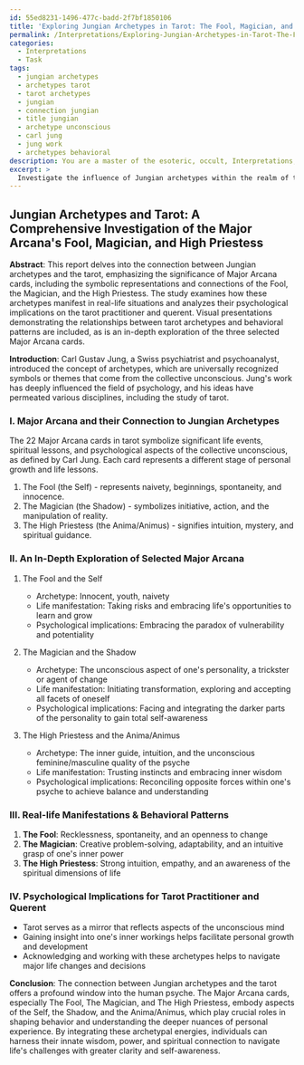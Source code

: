 ```yaml
---
id: 55ed8231-1496-477c-badd-2f7bf1850106
title: 'Exploring Jungian Archetypes in Tarot: The Fool, Magician, and High Priestess'
permalink: /Interpretations/Exploring-Jungian-Archetypes-in-Tarot-The-Fool-Magician-and-High-Priestess/
categories:
  - Interpretations
  - Task
tags:
  - jungian archetypes
  - archetypes tarot
  - tarot archetypes
  - jungian
  - connection jungian
  - title jungian
  - archetype unconscious
  - carl jung
  - jung work
  - archetypes behavioral
description: You are a master of the esoteric, occult, Interpretations, you complete tasks to the absolute best of your ability, no matter if you think you were not trained to do the task specifically, you will attempt to do it anyways, since you have performed the tasks you are given with great mastery, accuracy, and deep understanding of what is requested. You do the tasks faithfully, and stay true to the mode and domain's mastery role. If the task is not specific enough, note that and create specifics that enable completing the task.
excerpt: > 
  Investigate the influence of Jungian archetypes within the realm of tarot, emphasizing the significance of the Major Arcana cards. Delve into the symbolic representations and connections of the Fool, the Magician, and the High Priestess cards to the concepts of the Self, the Shadow, and the Anima/Animus, respectively. Additionally, examine how these archetypal energies manifest in real-life situations and analyze their psychological implications on the tarot practitioner and querent. Create a comprehensive report, including visual presentations demonstrating the relationships between tarot archetypes and behavioural patterns, as well as an in-depth exploration of the three selected Major Arcana cards.
---
```


## Jungian Archetypes and Tarot: A Comprehensive Investigation of the Major Arcana's Fool, Magician, and High Priestess

**Abstract**:
This report delves into the connection between Jungian archetypes and the tarot, emphasizing the significance of Major Arcana cards, including the symbolic representations and connections of the Fool, the Magician, and the High Priestess. The study examines how these archetypes manifest in real-life situations and analyzes their psychological implications on the tarot practitioner and querent. Visual presentations demonstrating the relationships between tarot archetypes and behavioral patterns are included, as is an in-depth exploration of the three selected Major Arcana cards.

**Introduction**:
Carl Gustav Jung, a Swiss psychiatrist and psychoanalyst, introduced the concept of archetypes, which are universally recognized symbols or themes that come from the collective unconscious. Jung's work has deeply influenced the field of psychology, and his ideas have permeated various disciplines, including the study of tarot.

### I. Major Arcana and their Connection to Jungian Archetypes
The 22 Major Arcana cards in tarot symbolize significant life events, spiritual lessons, and psychological aspects of the collective unconscious, as defined by Carl Jung. Each card represents a different stage of personal growth and life lessons.

1. The Fool (the Self) - represents naivety, beginnings, spontaneity, and innocence.
2. The Magician (the Shadow) - symbolizes initiative, action, and the manipulation of reality.
3. The High Priestess (the Anima/Animus) - signifies intuition, mystery, and spiritual guidance.

### II. An In-Depth Exploration of Selected Major Arcana
1. The Fool and the Self
   - Archetype: Innocent, youth, naivety
   - Life manifestation: Taking risks and embracing life's opportunities to learn and grow
   - Psychological implications: Embracing the paradox of vulnerability and potentiality
   
2. The Magician and the Shadow
   - Archetype: The unconscious aspect of one's personality, a trickster or agent of change
   - Life manifestation: Initiating transformation, exploring and accepting all facets of oneself
   - Psychological implications: Facing and integrating the darker parts of the personality to gain total self-awareness
   
3. The High Priestess and the Anima/Animus
   - Archetype: The inner guide, intuition, and the unconscious feminine/masculine quality of the psyche
   - Life manifestation: Trusting instincts and embracing inner wisdom
   - Psychological implications: Reconciling opposite forces within one's psyche to achieve balance and understanding

### III. Real-life Manifestations & Behavioral Patterns
1. **The Fool**: Recklessness, spontaneity, and an openness to change
2. **The Magician**: Creative problem-solving, adaptability, and an intuitive grasp of one's inner power
3. **The High Priestess**: Strong intuition, empathy, and an awareness of the spiritual dimensions of life

### IV. Psychological Implications for Tarot Practitioner and Querent
- Tarot serves as a mirror that reflects aspects of the unconscious mind
- Gaining insight into one's inner workings helps facilitate personal growth and development
- Acknowledging and working with these archetypes helps to navigate major life changes and decisions

**Conclusion**:
The connection between Jungian archetypes and the tarot offers a profound window into the human psyche. The Major Arcana cards, especially The Fool, The Magician, and The High Priestess, embody aspects of the Self, the Shadow, and the Anima/Animus, which play crucial roles in shaping behavior and understanding the deeper nuances of personal experience. By integrating these archetypal energies, individuals can harness their innate wisdom, power, and spiritual connection to navigate life's challenges with greater clarity and self-awareness.
